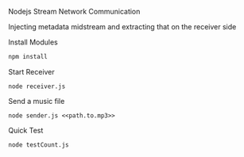 Nodejs Stream Network Communication

Injecting metadata midstream and extracting that on the receiver side

Install Modules
```bash
npm install
```

Start Receiver
```
node receiver.js
```

Send a music file
```
node sender.js <<path.to.mp3>>
```

Quick Test
```
node testCount.js
```
